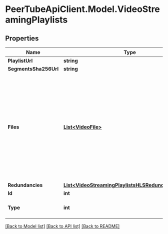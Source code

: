 # PeerTubeApiClient.Model.VideoStreamingPlaylists

## Properties

Name | Type | Description | Notes
------------ | ------------- | ------------- | -------------
**PlaylistUrl** | **string** |  | [optional] 
**SegmentsSha256Url** | **string** |  | [optional] 
**Files** | [**List&lt;VideoFile&gt;**](VideoFile.md) | Video files associated to this playlist.  The difference with the root &#x60;files&#x60; property is that these files are fragmented, so they can be used in this streaming playlist (HLS, etc.)  | [optional] 
**Redundancies** | [**List&lt;VideoStreamingPlaylistsHLSRedundanciesInner&gt;**](VideoStreamingPlaylistsHLSRedundanciesInner.md) |  | [optional] 
**Id** | **int** |  | [optional] 
**Type** | **int** | Playlist type: - &#x60;1&#x60;: HLS  | [optional] 

[[Back to Model list]](../README.md#documentation-for-models) [[Back to API list]](../README.md#documentation-for-api-endpoints) [[Back to README]](../README.md)

